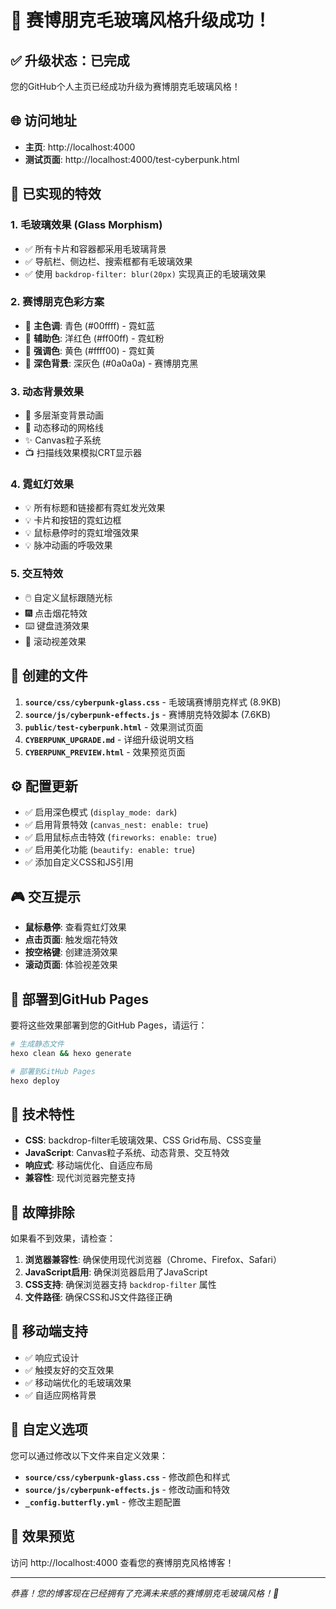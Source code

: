# 🎉 赛博朋克毛玻璃风格升级成功！

## ✅ 升级状态：已完成

您的GitHub个人主页已经成功升级为赛博朋克毛玻璃风格！

## 🌐 访问地址

- **主页**: http://localhost:4000
- **测试页面**: http://localhost:4000/test-cyberpunk.html

## 🎨 已实现的特效

### 1. 毛玻璃效果 (Glass Morphism)
- ✅ 所有卡片和容器都采用毛玻璃背景
- ✅ 导航栏、侧边栏、搜索框都有毛玻璃效果
- ✅ 使用 `backdrop-filter: blur(20px)` 实现真正的毛玻璃效果

### 2. 赛博朋克色彩方案
- 🎨 **主色调**: 青色 (#00ffff) - 霓虹蓝
- 🎨 **辅助色**: 洋红色 (#ff00ff) - 霓虹粉  
- 🎨 **强调色**: 黄色 (#ffff00) - 霓虹黄
- 🎨 **深色背景**: 深灰色 (#0a0a0a) - 赛博朋克黑

### 3. 动态背景效果
- 🌊 多层渐变背景动画
- 📐 动态移动的网格线
- ✨ Canvas粒子系统
- 📺 扫描线效果模拟CRT显示器

### 4. 霓虹灯效果
- 💡 所有标题和链接都有霓虹发光效果
- 💡 卡片和按钮的霓虹边框
- 💡 鼠标悬停时的霓虹增强效果
- 💡 脉冲动画的呼吸效果

### 5. 交互特效
- 🖱️ 自定义鼠标跟随光标
- 🎆 点击烟花特效
- ⌨️ 键盘涟漪效果
- 📜 滚动视差效果

## 📁 创建的文件

1. **`source/css/cyberpunk-glass.css`** - 毛玻璃赛博朋克样式 (8.9KB)
2. **`source/js/cyberpunk-effects.js`** - 赛博朋克特效脚本 (7.6KB)
3. **`public/test-cyberpunk.html`** - 效果测试页面
4. **`CYBERPUNK_UPGRADE.md`** - 详细升级说明文档
5. **`CYBERPUNK_PREVIEW.html`** - 效果预览页面

## ⚙️ 配置更新

- ✅ 启用深色模式 (`display_mode: dark`)
- ✅ 启用背景特效 (`canvas_nest: enable: true`)
- ✅ 启用鼠标点击特效 (`fireworks: enable: true`)
- ✅ 启用美化功能 (`beautify: enable: true`)
- ✅ 添加自定义CSS和JS引用

## 🎮 交互提示

- **鼠标悬停**: 查看霓虹灯效果
- **点击页面**: 触发烟花特效
- **按空格键**: 创建涟漪效果
- **滚动页面**: 体验视差效果

## 🚀 部署到GitHub Pages

要将这些效果部署到您的GitHub Pages，请运行：

```bash
# 生成静态文件
hexo clean && hexo generate

# 部署到GitHub Pages
hexo deploy
```

## 🎯 技术特性

- **CSS**: backdrop-filter毛玻璃效果、CSS Grid布局、CSS变量
- **JavaScript**: Canvas粒子系统、动态背景、交互特效
- **响应式**: 移动端优化、自适应布局
- **兼容性**: 现代浏览器完整支持

## 🔧 故障排除

如果看不到效果，请检查：

1. **浏览器兼容性**: 确保使用现代浏览器（Chrome、Firefox、Safari）
2. **JavaScript启用**: 确保浏览器启用了JavaScript
3. **CSS支持**: 确保浏览器支持 `backdrop-filter` 属性
4. **文件路径**: 确保CSS和JS文件路径正确

## 📱 移动端支持

- ✅ 响应式设计
- ✅ 触摸友好的交互效果
- ✅ 移动端优化的毛玻璃效果
- ✅ 自适应网格背景

## 🎨 自定义选项

您可以通过修改以下文件来自定义效果：

- **`source/css/cyberpunk-glass.css`** - 修改颜色和样式
- **`source/js/cyberpunk-effects.js`** - 修改动画和特效
- **`_config.butterfly.yml`** - 修改主题配置

## 🌟 效果预览

访问 http://localhost:4000 查看您的赛博朋克风格博客！

---

*恭喜！您的博客现在已经拥有了充满未来感的赛博朋克毛玻璃风格！🎉*